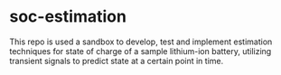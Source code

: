 # soc-estimation
This repo is used a sandbox to develop, test and implement estimation techniques for state of charge of a sample lithium-ion battery, utilizing transient signals to predict state at a certain point in time. 
